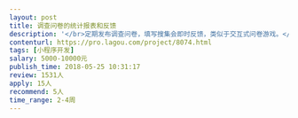 ```yaml
---                
layout: post       
title: 调查问卷的统计报表和反馈           
description: '</br>定期发布调查问卷，填写搜集会即时反馈，类似于交互式问卷游戏。</br>每道题后面类似于性格测试一样的反馈，反馈不仅仅是文字还有图表和图像。</br>所有问卷可以形成一份统计报告。</br>可以编辑统计报告，加入分析和说明。</br>统计报告可以发回给填写者。</br>对填写者的定期跟踪互动。</br>有问卷社区可以让填写者在上面和其他填写者交流。</br>'     
contenturl: https://pro.lagou.com/project/8074.html      
tags: [小程序开发]            
salary: 5000-10000元          
publish_time: 2018-05-25 10:31:17         
review: 1531人                   
apply: 15人                   
recommend: 5人                   
time_range: 2-4周              
---                 
```

